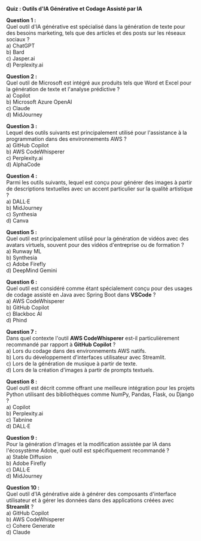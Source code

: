 **Quiz : Outils d'IA Générative et Codage Assisté par IA**

**Question 1 :**  
Quel outil d'IA générative est spécialisé dans la génération de texte pour des besoins marketing, tels que des articles et des posts sur les réseaux sociaux ?  
a) ChatGPT  
b) Bard  
c) Jasper.ai  
d) Perplexity.ai

**Question 2 :**  
Quel outil de Microsoft est intégré aux produits tels que Word et Excel pour la génération de texte et l'analyse prédictive ?  
a) Copilot  
b) Microsoft Azure OpenAI  
c) Claude  
d) MidJourney

**Question 3 :**  
Lequel des outils suivants est principalement utilisé pour l'assistance à la programmation dans des environnements AWS ?  
a) GitHub Copilot  
b) AWS CodeWhisperer  
c) Perplexity.ai  
d) AlphaCode

**Question 4 :**  
Parmi les outils suivants, lequel est conçu pour générer des images à partir de descriptions textuelles avec un accent particulier sur la qualité artistique ?  
a) DALL·E  
b) MidJourney  
c) Synthesia  
d) Canva

**Question 5 :**  
Quel outil est principalement utilisé pour la génération de vidéos avec des avatars virtuels, souvent pour des vidéos d'entreprise ou de formation ?  
a) Runway ML  
b) Synthesia  
c) Adobe Firefly  
d) DeepMind Gemini

**Question 6 :**  
Quel outil est considéré comme étant spécialement conçu pour des usages de codage assisté en Java avec Spring Boot dans **VSCode** ?  
a) AWS CodeWhisperer  
b) GitHub Copilot  
c) Blackboc AI  
d) Phind

**Question 7 :**  
Dans quel contexte l'outil **AWS CodeWhisperer** est-il particulièrement recommandé par rapport à **GitHub Copilot** ?  
a) Lors du codage dans des environnements AWS natifs.  
b) Lors du développement d'interfaces utilisateur avec Streamlit.  
c) Lors de la génération de musique à partir de texte.  
d) Lors de la création d'images à partir de prompts textuels.

**Question 8 :**  
Quel outil est décrit comme offrant une meilleure intégration pour les projets Python utilisant des bibliothèques comme NumPy, Pandas, Flask, ou Django ?  
a) Copilot  
b) Perplexity.ai  
c) Tabnine  
d) DALL·E

**Question 9 :**  
Pour la génération d'images et la modification assistée par IA dans l'écosystème Adobe, quel outil est spécifiquement recommandé ?  
a) Stable Diffusion  
b) Adobe Firefly  
c) DALL·E  
d) MidJourney

**Question 10 :**  
Quel outil d'IA générative aide à générer des composants d'interface utilisateur et à gérer les données dans des applications créées avec **Streamlit** ?  
a) GitHub Copilot  
b) AWS CodeWhisperer  
c) Cohere Generate  
d) Claude

